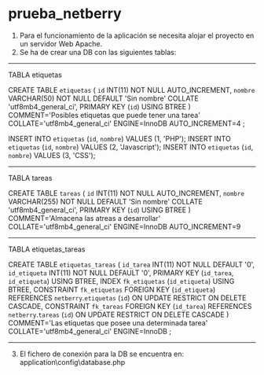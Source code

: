 ﻿# prueba_netberry

1. Para el funcionamiento de la aplicación se necesita alojar el proyecto en un servidor Web Apache.
2. Se ha de crear una DB con las siguientes tablas:

_____________________________________________________________________________________________
TABLA etiquetas

CREATE TABLE `etiquetas` (
	`id` INT(11) NOT NULL AUTO_INCREMENT,
	`nombre` VARCHAR(50) NOT NULL DEFAULT 'Sin nombre' COLLATE 'utf8mb4_general_ci',
	PRIMARY KEY (`id`) USING BTREE
)
COMMENT='Posibles etiquetas que puede tener una tarea'
COLLATE='utf8mb4_general_ci'
ENGINE=InnoDB
AUTO_INCREMENT=4
;

INSERT INTO `etiquetas` (`id`, `nombre`) VALUES (1, 'PHP');
INSERT INTO `etiquetas` (`id`, `nombre`) VALUES (2, 'Javascript');
INSERT INTO `etiquetas` (`id`, `nombre`) VALUES (3, 'CSS');
_____________________________________________________________________________________________
TABLA tareas

CREATE TABLE `tareas` (
	`id` INT(11) NOT NULL AUTO_INCREMENT,
	`nombre` VARCHAR(255) NOT NULL DEFAULT 'Sin nombre' COLLATE 'utf8mb4_general_ci',
	PRIMARY KEY (`id`) USING BTREE
)
COMMENT='Almacena las atreas a desarrollar'
COLLATE='utf8mb4_general_ci'
ENGINE=InnoDB
AUTO_INCREMENT=9
_____________________________________________________________________________________________
TABLA etiquetas_tareas

CREATE TABLE `etiquetas_tareas` (
	`id_tarea` INT(11) NOT NULL DEFAULT '0',
	`id_etiqueta` INT(11) NOT NULL DEFAULT '0',
	PRIMARY KEY (`id_tarea`, `id_etiqueta`) USING BTREE,
	INDEX `fk_etiquetas` (`id_etiqueta`) USING BTREE,
	CONSTRAINT `fk_etiquetas` FOREIGN KEY (`id_etiqueta`) REFERENCES `netberry`.`etiquetas` (`id`) ON UPDATE RESTRICT ON DELETE CASCADE,
	CONSTRAINT `fk_tareas` FOREIGN KEY (`id_tarea`) REFERENCES `netberry`.`tareas` (`id`) ON UPDATE RESTRICT ON DELETE CASCADE
)
COMMENT='Las etiquetas que posee una determinada tarea'
COLLATE='utf8mb4_general_ci'
ENGINE=InnoDB
;
_____________________________________________________________________________________________

3. El fichero de conexión para la DB se encuentra en:
application\config\database.php
